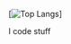 [![Top Langs](https://github-readme-stats.vercel.app/api/top-langs/?username=Nonook-3352&layout=donut)]

I code stuff

